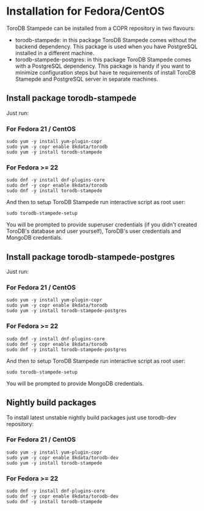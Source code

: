 <h1>Installation for Fedora/CentOS</h1>
ToroDB Stampede can be installed from a COPR repository in two flavours:

* torodb-stampede: in this package ToroDB Stampede comes without the backend dependency. This package is used when you have PostgreSQL installed in a different machine.
* torodb-stampede-postgres: in this package ToroDB Stampede comes with a PostgreSQL dependency. 
This package is handy if you want to minimize configuration steps but have te requirements of install ToroDB Stamepde and PostgreSQL server in separate machines.

## Install package torodb-stampede

Just run:

### For Fedora 21 / CentOS

```
sudo yum -y install yum-plugin-copr
sudo yum -y copr enable 8kdata/torodb
sudo yum -y install torodb-stampede
```

### For Fedora >= 22
```
sudo dnf -y install dnf-plugins-core
sudo dnf -y copr enable 8kdata/torodb
sudo dnf -y install torodb-stampede
```

And then to setup ToroDB Stampede run interactive script as root user:

```
sudo torodb-stampede-setup
```

You will be prompted to provide superuser credentials (if you didn't created ToroDB's database and user yourself), ToroDB's user credentials and MongoDB credentials.

## Install package torodb-stampede-postgres

Just run:

### For Fedora 21 / CentOS

```
sudo yum -y install yum-plugin-copr
sudo yum -y copr enable 8kdata/torodb
sudo yum -y install torodb-stampede-postgres
```

### For Fedora >= 22
```
sudo dnf -y install dnf-plugins-core
sudo dnf -y copr enable 8kdata/torodb
sudo dnf -y install torodb-stampede-postgres
```

And then to setup ToroDB Stampede run interactive script as root user:

```
sudo torodb-stampede-setup
```

You will be prompted to provide MongoDB credentials.

## Nightly build packages

To install latest unstable nightly build packages just use torodb-dev repository:


### For Fedora 21 / CentOS

```
sudo yum -y install yum-plugin-copr
sudo yum -y copr enable 8kdata/torodb-dev
sudo yum -y install torodb-stampede
```

### For Fedora >= 22
```
sudo dnf -y install dnf-plugins-core
sudo dnf -y copr enable 8kdata/torodb-dev
sudo dnf -y install torodb-stampede
```
